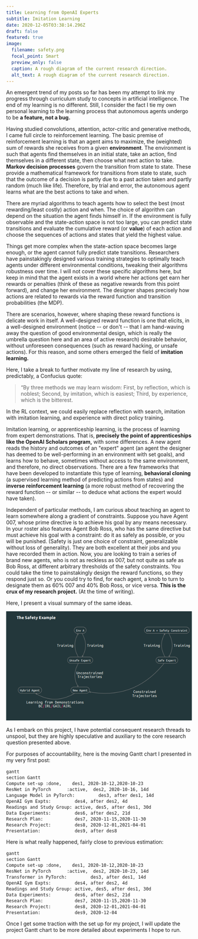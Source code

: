 ```yaml
---
title: Learning from OpenAI Experts
subtitle: Imitation Learning
date: 2020-12-05T03:38:14.296Z
draft: false
featured: true
image:
  filename: safety.png
  focal_point: Smart
  preview_only: false
  caption: A rough diagram of the current research direction.
  alt_text: A rough diagram of the current research direction.
---
```

An emergent trend of my posts so far has been my attempt to link my progress through curriculum study to concepts in artificial intelligence. The end of my learning is no different. Still, I consider the fact I tie my own personal learning to the learning process that autonomous agents undergo to be **a feature, not a bug.**

Having studied convolutions, attention, actor-critic and generative methods, I came full circle to reinforcement learning. The basic premise of reinforcement learning is that an agent aims to maximize, the (weighted) sum of rewards she receives from a given **environment**. The environment is such that agents find themselves in an initial state, take an action, find themselves in a different state, then choose what next action to take. **Markov decision processes** govern the transition from state to state. These provide a mathematical framework for transitions from state to state, such that the outcome of a decision is partly due to a past action taken and partly random (much like life). Therefore, by trial and error, the autonomous agent learns what are the best actions to take and when. 

There are myriad algorithms to teach agents how to select the best (most rewarding/least costly) action and when. The choice of algorithm can depend on the situation the agent finds himself in. If the environment is fully observable and the state-action space is not too large, you can predict state transitions and evaluate the cumulative reward (or **value**) of each action and choose the sequences of actions and states that yield the highest value. 

Things get more complex when the state-action space becomes large enough, or the agent cannot fully predict state transitions. Researchers have painstakingly designed various training strategies to optimally teach agents under different environmental conditions, tweaking their algorithms robustness over time. I will not cover these specific algorithms here, but keep in mind that the agent exists in a world where her actions get earn her rewards or penalties (think of these as negative rewards from this point forward), and change her environment. The designer shapes precisely how actions are related to rewards via the reward function and transition probabilities (the MDP). 

There are scenarios, however, where shaping these reward functions is delicate work in itself. A well-designed reward function is one that elicits, in a well-designed environment (notice -- or don't -- that I am hand-waving away the question of good environmental design, which is really the umbrella question here and an area of active research) desirable behavior, without unforeseen consequences (such as reward hacking, or unsafe actions). For this reason, and some others emerged the field of **imitation learning.** 

Here, I take a break to further motivate my line of research by using, predictably, a Confucius quote:

>  “By three methods we may learn wisdom: First, by reflection, which is noblest; Second, by imitation, which is easiest; Third, by experience, which is the bitterest.

In the RL context, we could easily replace reflection with search, imitation with imitation learning, and experience with direct policy training. 

Imitation learning, or apprenticeship learning, is the process of learning from expert demonstrations. That is, **precisely the point of apprenticeships like the OpenAI Scholars program,** with some differences. A new agent reads the history and outcomes of an "expert" agent (an agent the designer has deemed to be well-performing in an environment with set goals), and learns how to behave, sometimes without access to the same environment, and therefore, no direct observations. There are a few frameworks that have been developed to instantiate this type of learning, **behavioral cloning** (a supervised learning method of predicting actions from states) and **inverse reinforcement learning** (a more robust method of recovering the reward function -- or similar -- to deduce what actions the expert would have taken).

Independent of particular methods, I am curious about teaching an agent to learn somewhere along a gradient of constraints. Suppose you have Agent 007, whose prime directive is to achieve his goal by any means necessary. In your roster also features Agent Bob Ross, who has the same directive but must achieve his goal with a constraint: do it as safely as possible, or you will be punished. (Safety is just one choice of constraint, generalizable without loss of generality). They are both excellent at their jobs   and you have recorded them in action. Now, you are looking to train a series of brand new agents, who is not as reckless as 007, but not quite as safe as Bob Ross, at different arbitrary thresholds of the safety constraints. You could take the time to painstakingly design the reward functions, so they respond just so. Or you could try to find, for each agent, a knob to turn to designate them as 60% 007 and 40% Bob Ross, or vice versa. **This is the crux of my research project.** (At the time of writing).

Here, I present a visual summary of the same ideas.

![Current sketch of approach](safety.png "The Safety Case")

As I embark on this project, I have potential consequent research threads to unspool, but they are highly speculative and auxiliary to the core research question presented above.

For purposes of accountability, here is the moving Gantt chart I presented in my very first post:

```mermaid
gantt
section Gantt
Compute set-up :done,    des1, 2020-10-12,2020-10-23
ResNet in PyTorch      :active,  des2, 2020-10-16, 14d
Language Model in PyTorch:         des3, after des1, 14d
OpenAI Gym Expts:         des4, after des2, 4d
Readings and Study Group: active, des5, after des1, 30d
Data Experiments:         des6, after des2, 21d
Research Plan:            des7, 2020-11-15,2020-11-30
Research Project:         des8, 2020-12-01,2021-04-01
Presentation:             des9, after des8

```

Here is what really happened, fairly close to previous estimation:
```mermaid
gantt
section Gantt
Compute set-up :done,    des1, 2020-10-12,2020-10-23
ResNet in PyTorch      :active,  des2, 2020-10-23, 14d
Transformer in PyTorch:         des3, after des1, 14d
OpenAI Gym Expts:         des4, after des2, 4d
Readings and Study Group: active, des5, after des1, 30d
Data Experiments:         des6, after des2, 21d
Research Plan:            des7, 2020-11-15,2020-11-30
Research Project:         des8, 2020-12-01,2021-04-01
Presentation:             des9, 2020-12-04

```

Once I get some traction with the set up for my project, I will update the project Gantt chart to be more detailed about experiments I hope to run.
